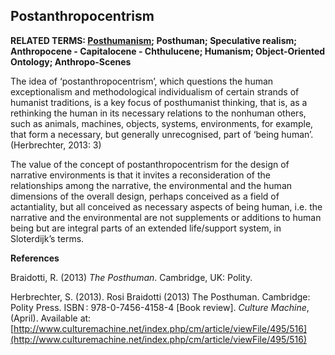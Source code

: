 ## Postanthropocentrism

**RELATED TERMS: [Posthumanism](https://github.com/narrative-environments/CourseCompendium/blob/main/Posthumanism.md); Posthuman; Speculative realism; Anthropocene - Capitalocene - Chthulucene; Humanism; Object-Oriented Ontology; Anthropo-Scenes**

The idea of ‘postanthropocentrism’, which questions the human exceptionalism and methodological individualism of certain strands of humanist traditions, is a key focus of posthumanist thinking, that is, as a rethinking the human in its necessary relations to the nonhuman others, such as animals, machines, objects, systems, environments, for example, that form a necessary, but generally unrecognised, part of ‘being human’. (Herbrechter, 2013: 3)

The value of the concept of postanthropocentrism for the design of narrative environments is that it invites a reconsideration of the relationships among the narrative, the environmental and the human dimensions of the overall design, perhaps conceived as a field of actantiality, but all conceived as necessary aspects of being human, i.e. the narrative and the environmental are not supplements or additions to human being but are integral parts of an extended life/support system, in Sloterdijk’s terms.

**References**

Braidotti, R. (2013) _The Posthuman_. Cambridge, UK: Polity. 

Herbrechter, S. (2013). Rosi Braidotti (2013) The Posthuman. Cambridge: Polity Press. ISBN : 978-0-7456-4158-4 [Book review]. _Culture Machine_, (April). Available at: [http://www.culturemachine.net/index.php/cm/article/viewFile/495/516](http://www.culturemachine.net/index.php/cm/article/viewFile/495/516)

